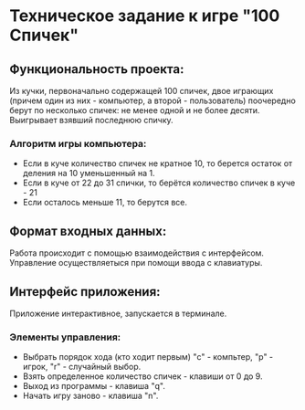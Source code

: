 # Техническое задание к игре "100 Спичек"
## Функциональность проекта:
Из кучки, первоначально содержащей 100 спичек, двое играющих (причем один из них - компьютер, 
а второй - пользователь) поочередно берут по несколько спичек: не менее одной и 
не более десяти. Выигрывает взявший последнюю спичку.
### Алгоритм игры компьютера:
- Если в куче количество спичек не кратное 10, то берется остаток от деления на 10 уменьшенный на 1.
- Если в куче от 22 до 31 спички, то берётся количество спичек в куче - 21
- Если осталось меньше 11, то берутся все.
## Формат входных данных:
Работа происходит с помощью взаимодействия с интерфейсом. 
Управление осуществляетыся при помощи ввода с клавиатуры.
## Интерфейс приложения:
Приложение интерактивное, запускается в терминале. 
### Элементы управления:
- Выбрать порядок хода (кто ходит первым) "c" - компьтер, "p" - игрок, "r" - случайный выбор.
- Взять определенное количество спичек - клавиши от 0 до 9.
- Выход из программы - клавиша "q".
- Начать игру заново - клавиша "n".
